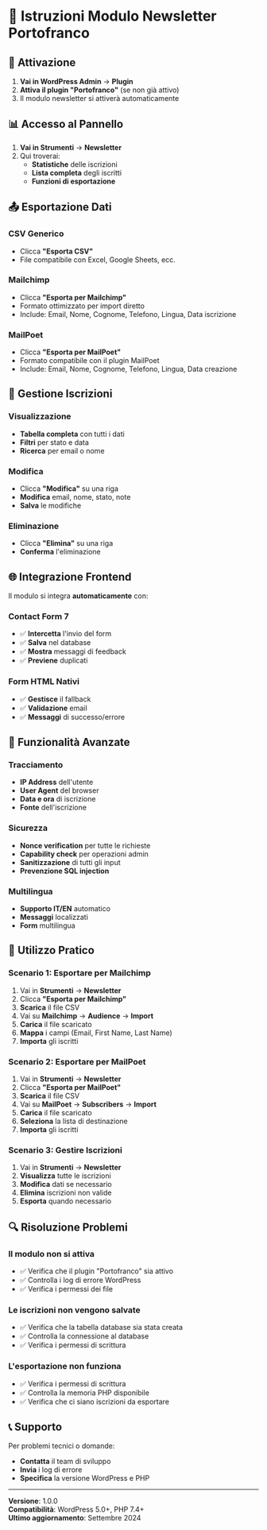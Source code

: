 # 📧 Istruzioni Modulo Newsletter Portofranco

## 🚀 **Attivazione**

1. **Vai in WordPress Admin** → **Plugin**
2. **Attiva il plugin "Portofranco"** (se non già attivo)
3. Il modulo newsletter si attiverà automaticamente

## 📊 **Accesso al Pannello**

1. **Vai in Strumenti** → **Newsletter**
2. Qui troverai:
   - **Statistiche** delle iscrizioni
   - **Lista completa** degli iscritti
   - **Funzioni di esportazione**

## 📤 **Esportazione Dati**

### **CSV Generico**
- Clicca **"Esporta CSV"**
- File compatibile con Excel, Google Sheets, ecc.

### **Mailchimp**
- Clicca **"Esporta per Mailchimp"**
- Formato ottimizzato per import diretto
- Include: Email, Nome, Cognome, Telefono, Lingua, Data iscrizione

### **MailPoet**
- Clicca **"Esporta per MailPoet"**
- Formato compatibile con il plugin MailPoet
- Include: Email, Nome, Cognome, Telefono, Lingua, Data creazione

## 🔧 **Gestione Iscrizioni**

### **Visualizzazione**
- **Tabella completa** con tutti i dati
- **Filtri** per stato e data
- **Ricerca** per email o nome

### **Modifica**
- Clicca **"Modifica"** su una riga
- **Modifica** email, nome, stato, note
- **Salva** le modifiche

### **Eliminazione**
- Clicca **"Elimina"** su una riga
- **Conferma** l'eliminazione

## 🌐 **Integrazione Frontend**

Il modulo si integra **automaticamente** con:

### **Contact Form 7**
- ✅ **Intercetta** l'invio del form
- ✅ **Salva** nel database
- ✅ **Mostra** messaggi di feedback
- ✅ **Previene** duplicati

### **Form HTML Nativi**
- ✅ **Gestisce** il fallback
- ✅ **Validazione** email
- ✅ **Messaggi** di successo/errore

## 📱 **Funzionalità Avanzate**

### **Tracciamento**
- **IP Address** dell'utente
- **User Agent** del browser
- **Data e ora** di iscrizione
- **Fonte** dell'iscrizione

### **Sicurezza**
- **Nonce verification** per tutte le richieste
- **Capability check** per operazioni admin
- **Sanitizzazione** di tutti gli input
- **Prevenzione SQL injection**

### **Multilingua**
- **Supporto IT/EN** automatico
- **Messaggi** localizzati
- **Form** multilingua

## 🎯 **Utilizzo Pratico**

### **Scenario 1: Esportare per Mailchimp**
1. Vai in **Strumenti** → **Newsletter**
2. Clicca **"Esporta per Mailchimp"**
3. **Scarica** il file CSV
4. Vai su **Mailchimp** → **Audience** → **Import**
5. **Carica** il file scaricato
6. **Mappa** i campi (Email, First Name, Last Name)
7. **Importa** gli iscritti

### **Scenario 2: Esportare per MailPoet**
1. Vai in **Strumenti** → **Newsletter**
2. Clicca **"Esporta per MailPoet"**
3. **Scarica** il file CSV
4. Vai su **MailPoet** → **Subscribers** → **Import**
5. **Carica** il file scaricato
6. **Seleziona** la lista di destinazione
7. **Importa** gli iscritti

### **Scenario 3: Gestire Iscrizioni**
1. Vai in **Strumenti** → **Newsletter**
2. **Visualizza** tutte le iscrizioni
3. **Modifica** dati se necessario
4. **Elimina** iscrizioni non valide
5. **Esporta** quando necessario

## 🔍 **Risoluzione Problemi**

### **Il modulo non si attiva**
- ✅ Verifica che il plugin "Portofranco" sia attivo
- ✅ Controlla i log di errore WordPress
- ✅ Verifica i permessi dei file

### **Le iscrizioni non vengono salvate**
- ✅ Verifica che la tabella database sia stata creata
- ✅ Controlla la connessione al database
- ✅ Verifica i permessi di scrittura

### **L'esportazione non funziona**
- ✅ Verifica i permessi di scrittura
- ✅ Controlla la memoria PHP disponibile
- ✅ Verifica che ci siano iscrizioni da esportare

## 📞 **Supporto**

Per problemi tecnici o domande:
- **Contatta** il team di sviluppo
- **Invia** i log di errore
- **Specifica** la versione WordPress e PHP

---

**Versione**: 1.0.0  
**Compatibilità**: WordPress 5.0+, PHP 7.4+  
**Ultimo aggiornamento**: Settembre 2024
